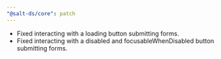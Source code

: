 ```yaml
---
"@salt-ds/core": patch
---
```


- Fixed interacting with a loading button submitting forms.
- Fixed interacting with a disabled and focusableWhenDisabled button submitting forms.
